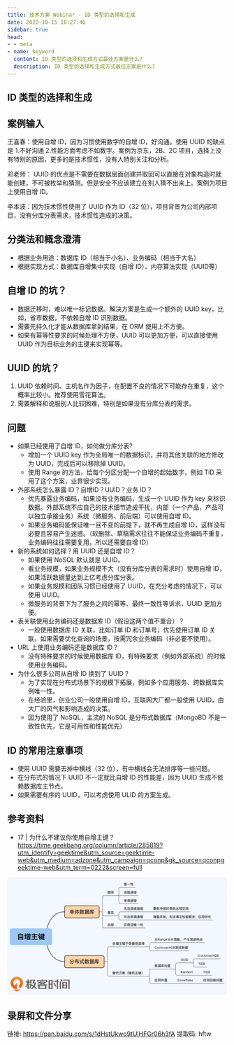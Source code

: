 ```yaml
---
title: 技术方案 Webinar - ID 类型的选择和生成
date: 2022-10-15 18:27:46
sidebar: true
head:
- - meta
- name: keyword
  content: ID 类型的选择和生成方式最佳方案是什么?
  description: ID 类型的选择和生成方式最佳方案是什么?
---
```


## ID 类型的选择和生成

## 案例输入

王喜春：使用自增 ID，因为习惯使用数字的自增 ID，好沟通。使用 UUID 的缺点是 1.不好沟通 2.性能方面考虑不如数字。案例为京东，2B、2C 项目，选择上没有特别的原因，更多的是技术惯性，没有人特别关注和分析。

邓老师： UUID 的优点是不需要在数据层面创建并取回可以直接在对象构造时就能创建，不可被枚举和猜测。但是安全不应该建立在别人猜不出来上。案例为项目上使用自增 ID。

李本波：因为技术惯性使用了 UUID 作为 ID（32 位），项目背景为公司内部项目，没有分库分表需求，技术惯性造成的决策。

## 分类法和概念澄清

- 根据业务用途：数据库 ID（相当于小名）、业务编码（相当于大名）
- 根据实现方式：数据库自增集中实现（自增 ID）、内存算法实现（UUID等）

## 自增 ID 的坑？

- 数据迁移时，难以唯一标记数据。解决方案是生成一个额外的 UUID key，比如，省市数据，不依赖自增 ID 识别数据。 
- 需要先持久化才能从数据库拿到结果，在 ORM 使用上不方便。
- 如果有幂等性要求的时候处理不方便，UUID 可以更加方便，可以直接使用 UUID 作为目标业务的主键来实现幂等。

## UUID 的坑？

1. UUID 依赖时间、主机名作为因子，在配置不良的情况下可能存在重复，这个概率比较小。推荐使用雪花算法。
2. 需要解释和说服别人比较困难，特别是如果没有分库分表的需求。

## 问题

- 如果已经使用了自增 ID，如何做分库分表? 
  - 增加一个 UUID key 作为全局唯一的数据标识，并将其他关联的地方修改为 UUID，完成后可以移除掉 UUID。
  - 使用 Range 的方法，给每个分区分配一个自增的起始数字，例如 TiD 采用了这个方案，业界很少实现。 
- 外部系统怎么暴露 ID？自增ID？UUID？业务 ID？ 
  - 优先暴露业务编码，如果没有业务编码，生成一个 UUID 作为 key 来标识数据。外部系统不应自己的技术细节造成干扰，内部（一个产品，产品可以独立承接业务）系统（微服务、前后端）可以使用自增 ID。 
  - 如果业务编码能保证唯一且不变的前提下，就不再生成自增 ID，这样没有必要且容易产生迷惑。（软删除、草稿需求往往不能保证业务编码不重复，业务编码往往需要复用，所以还需要自增 ID）
- 新的系统如何选择？用 UUID 还是自增 ID？ 
  - 如果使用 NoSQL 默认就是 UUID。 
  - 看业务规模，如果业务规模不大（没有分库分表的需求时）使用自增 ID，如果活跃数据量达到上亿考虑分库分表。 
  - 如果业务规模和团队习惯已经使用了 UUID，在充分考虑的情况下，可以使用 UUID。 
  - 微服务的背景下为了服务之间的幂等、最终一致性等诉求，UUID 更加方便。 
- 表关联使用业务编码还是数据库 ID（假设这两个值不重合）？ 
  - 一般使用数据库 ID 关联，比如订单 ID 和订单号，优先使用订单 ID 关联，如果需要优化查询的场景，按需冗余业务编码（非必要不使用）。 
- URL 上使用业务编码还是数据库 ID？ 
  - 没有特殊要求的时候使用数据库 ID，有特殊要求（例如外部系统）的时候使用业务编码。 
- 为什么很多公司从自增 ID 换到了 UUID？ 
  - 为了实现在分布式场景下的规模下拓展，例如多个应用服务、跨数据库实例唯一性。 
  - 在经验里，创业公司一般使用自增 ID，互联网大厂都一般使用 UUID，由大厂的风气和影响造成的决策。 
  - 因为使用了 NoSQL，主流的 NoSQL 是分布式数据库（MongoBD 不是一致性优先，它是可用性和性能优先）

## ID 的常用注意事项

- 使用 UUID 需要去掉中横线（32 位），有中横线会无法排序等一些问题。 
- 在分布式的情况下 UUID 不一定就比自增 ID 的性能差，因为 UUID 生成不依赖数据库主节点。
- 如果需要有序的 UUID，可以考虑使用 ULID 的方案生成。

## 参考资料

- 17 | 为什么不建议你使用自增主键？  https://time.geekbang.org/column/article/285819?utm_identify=geektime&utm_source=geektime-web&utm_medium=adzone&utm_campaign=qconp&gk_source=qconpgeektime-web&utm_term=0222&screen=full

![极客时间关于数据库 ID 选择的资料](./java-solution-webinar-2/img.png)

## 录屏和文件分享

链接: https://pan.baidu.com/s/1dHstUkwo9tUlHFGr06h3fA 提取码: hftw 
